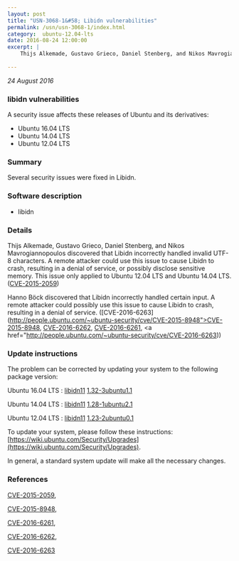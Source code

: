 ```yaml
---
layout: post
title: "USN-3068-1&#58; Libidn vulnerabilities"
permalink: /usn/usn-3068-1/index.html
category:  ubuntu-12.04-lts
date: 2016-08-24 12:00:00
excerpt: |
    Thijs Alkemade, Gustavo Grieco, Daniel Stenberg, and Nikos Mavrogiannopoulos discovered that Libidn incorrectly handled invalid UTF-8 characters. A remote attacker could use this issue to cause Libidn to crash, resulting in a denial of service, or possibly disclose sensitive memory. This issue only applied to Ubuntu 12.04 LTS and Ubuntu 14.04 LTS. ([CVE-2015-2059](http://people.ubuntu.com/~ubuntu-security/cve/CVE-2015-2059))
    
--- 
```

 
 

*24 August 2016*

### libidn vulnerabilities

A security issue affects these releases of Ubuntu and its derivatives:

* Ubuntu 16.04 LTS
* Ubuntu 14.04 LTS
* Ubuntu 12.04 LTS

### Summary

Several security issues were fixed in Libidn. 

### Software description

* libidn 

### Details

Thijs Alkemade, Gustavo Grieco, Daniel Stenberg, and Nikos Mavrogiannopoulos discovered that Libidn incorrectly handled invalid UTF-8 characters. A remote attacker could use this issue to cause Libidn to crash, resulting in a denial of service, or possibly disclose sensitive memory. This issue only applied to Ubuntu 12.04 LTS and Ubuntu 14.04 LTS. ([CVE-2015-2059](http://people.ubuntu.com/~ubuntu-security/cve/CVE-2015-2059))

Hanno Böck discovered that Libidn incorrectly handled certain input. A remote attacker could possibly use this issue to cause Libidn to crash, resulting in a denial of service. ([CVE-2016-6263](http://people.ubuntu.com/~ubuntu-security/cve/CVE-2015-8948">CVE-2015-8948</a>, <a href="http://people.ubuntu.com/~ubuntu-security/cve/CVE-2016-6262">CVE-2016-6262</a>, <a href="http://people.ubuntu.com/~ubuntu-security/cve/CVE-2016-6261">CVE-2016-6261</a>, <a href="http://people.ubuntu.com/~ubuntu-security/cve/CVE-2016-6263)) 

### Update instructions

The problem can be corrected by updating your system to the following package version:

Ubuntu 16.04 LTS
 : [libidn11](https://launchpad.net/ubuntu/+source/libidn) <span> [1.32-3ubuntu1.1](https://launchpad.net/ubuntu/+source/libidn/1.32-3ubuntu1.1) </span> 

Ubuntu 14.04 LTS
 : [libidn11](https://launchpad.net/ubuntu/+source/libidn) <span> [1.28-1ubuntu2.1](https://launchpad.net/ubuntu/+source/libidn/1.28-1ubuntu2.1) </span> 

Ubuntu 12.04 LTS
 : [libidn11](https://launchpad.net/ubuntu/+source/libidn) <span> [1.23-2ubuntu0.1](https://launchpad.net/ubuntu/+source/libidn/1.23-2ubuntu0.1) </span> 

To update your system, please follow these instructions: [https://wiki.ubuntu.com/Security/Upgrades](https://wiki.ubuntu.com/Security/Upgrades).

In general, a standard system update will make all the necessary changes. 

### References

 
 [CVE-2015-2059](http://people.ubuntu.com/~ubuntu-security/cve/CVE-2015-2059), 

 [CVE-2015-8948](http://people.ubuntu.com/~ubuntu-security/cve/CVE-2015-8948), 

 [CVE-2016-6261](http://people.ubuntu.com/~ubuntu-security/cve/CVE-2016-6261), 

 [CVE-2016-6262](http://people.ubuntu.com/~ubuntu-security/cve/CVE-2016-6262), 

 [CVE-2016-6263](http://people.ubuntu.com/~ubuntu-security/cve/CVE-2016-6263)
 

